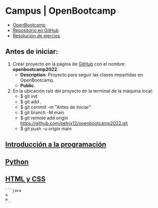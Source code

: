 # Campus | OpenBootcamp
+ [OpenBootcamp](https://campus.open-bootcamp.com/cursos)
+ [Repositorio en GitHub](https://github.com/petrix12/openbootcamp2022.git)
+ [Resolución de ejercios](https://github.com/Open-Bootcamp/ResolucionEjercicios)


## Antes de iniciar:
1. Crear proyecto en la página de [GitHub](https://github.com) con el nombre: **openbootcamp2022**.
    + **Description**: Proyecto para seguir las clases impartidas en OpenBootcamp.
    + **Public**.
2. En la ubicación raíz del proyecto en la terminal de la máquina local:
    + $ git init
    + $ git add .
    + $ git commit -m "Antes de iniciar"
    + $ git branch -M main
    + $ git remote add origin https://github.com/petrix12/openbootcamp2022.git
    + $ git push -u origin main

## [Introducción a la programación](apuntes\001_introduccion_a_la_programacion.md)
## [Python](apuntes\002_python.md)
## [HTML y CSS](apuntes\003_html_y_css.md)





    ```java
    ≡
    ≡
    ```